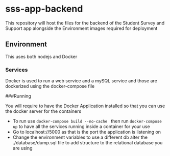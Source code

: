 # sss-app-backend
This repository will host the files for the backend of the Student Survey and Support app alongside the Environment images required for deployment

## Environment
This uses both nodejs and Docker 

### Services
Docker is used to run a web service and a mySQL service and those are dockerized using the docker-compose file

###Running

You will require to have the Docker Application installed so that you can use the docker server for the containers

- To run use `docker-compose build --no-cache ` then run `docker-compose up` to have all the services running inside a container for your use
- Go to localhost://5000 as that is the port the application is listening on
- Change the environment variables to use a different db alter the ./database/dump.sql file to add structure to the relational database you are using
